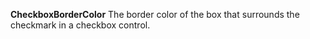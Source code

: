 **CheckboxBorderColor** The border color of the box that surrounds the checkmark in a checkbox control.
